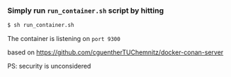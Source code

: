 
### Simply run `run_container.sh` script by hitting
```bash
$ sh run_container.sh
```
The container is listening on `port 9300`


based on https://github.com/cguentherTUChemnitz/docker-conan-server

PS: security is unconsidered

